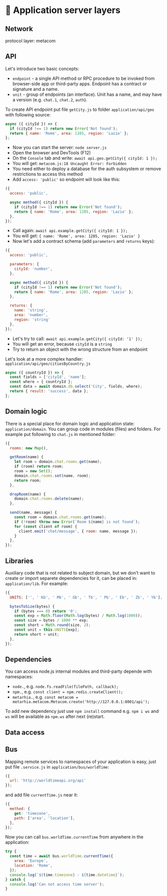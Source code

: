 # 🥞 Application server layers

## Network

protocol layer: metacom

## API

Let's introduce two basic concepts:
- `endpoint` - a single API method or RPC procedure to be invoked from browser-side app or third-party apps. Endpoint has a contract or signature and a name.
- `unit` - group of endpoints (an interface). Unit has a name, and may have a version (e.g. `chat.1`, `chat.2`, `auth`).

To create API endpoint put file `getCity.js` to folder `application/api/geo` with following source:

```js
async ({ cityId }) => {
  if (cityId !== 1) return new Error('Not found');
  return { name: 'Rome', area: 1285, region: 'Lazio' };
};
```

- Now you can start the server: `node server.js`
- Open the browser and DevTools (F12)
- On the `Console` tab and write: `await api.geo.getCity({ cityId: 1 });`
- You will get: `metacom.js:18 Uncaught Error: Forbidden`
- You need either to deploy a database for the auth subsystem or remove restrictions to access this method
- Add `access: 'public'` so endpoint will look like this:

```js
({
  access: 'public',

  async method({ cityId }) {
    if (cityId !== 1) return new Error('Not found');
    return { name: 'Rome', area: 1285, region: 'Lazio' };
  },
});
```

- Call again: `await api.example.getCity({ cityId: 1 });`
- You will get: `{ name: 'Rome', area: 1285, region: 'Lazio' }`
- Now let's add a contract schema (add `parameters` and `returns` keys):

```js
({
  access: 'public',

  parameters: {
    cityId: 'number',
  },

  async method({ cityId }) {
    if (cityId !== 1) return new Error('Not found');
    return { name: 'Rome', area: 1285, region: 'Lazio' };
  },

  returns: {
    name: 'string',
    area: 'number',
    region: 'string'
  },
});
```

- Let's try to call: `await api.example.getCity({ cityId: '1' });`
- You will get an error, because `cityId` is a `string`
- Try to return an object with the wrong structure from an endpoint

Let's look at a more complex handler: `application/api/geo/citiesByCountry.js`

```js
async ({ countryId }) => {
  const fields = ['cityId', 'name'];
  const where = { countryId };
  const data = await domain.db.select('City', fields, where);
  return { result: 'success', data };
};
```

## Domain logic

There is a special place for domain logic and application state: `application/domain`. You can group code in modules (files) and folders. For example put following to `chat.js` in mentioned folder:

```js
({
  rooms: new Map(),

  getRoom(name) {
    let room = domain.chat.rooms.get(name);
    if (room) return room;
    room = new Set();
    domain.chat.rooms.set(name, room);
    return room;
  },

  dropRoom(name) {
    domain.chat.rooms.delete(name);
  },

  send(name, message) {
    const room = domain.chat.rooms.get(name);
    if (!room) throw new Error(`Room ${name} is not found`);
    for (const client of room) {
      client.emit('chat/message', { room: name, message });
    }
  },
});
```

## Libraries

Auxiliary code that is not related to subject domain, but we don't want to create or import separete dependencies for it, can be placed in: `application/lib`. For example:

```js
({
  UNITS: ['', ' Kb', ' Mb', ' Gb', ' Tb', ' Pb', ' Eb', ' Zb', ' Yb'],

  bytesToSize(bytes) {
    if (bytes === 0) return '0';
    const exp = Math.floor(Math.log(bytes) / Math.log(1000));
    const size = bytes / 1000 ** exp;
    const short = Math.round(size, 2);
    const unit = this.UNITS[exp];
    return short + unit;
  },
});
```

## Dependencies

You can access node.js internal modules and third-party depende with namespaces:
- `node.`, e.g. `node.fs.readFile(filePath, callback);`
- `npm.`, e.g. `const client = npm.redis.createClient();`
- `metarhia.`, e.g. `const metacom = metarhia.metacom.Metacom.create('http://127.0.0.1:8001/api');`

To add new dependency just use `npm install` command e.g. `npm i ws` and `ws` will be available as `npm.ws` after next (re)start.

## Data access

## Bus

Mapping remote services to namespaces of your application is easy, just put file `.service.js` in `application/bus/worldTime`:

```js
({
  url: 'http://worldtimeapi.org/api'
});
```

and add file `currentTime.js` near it:

```js
({
  method: {
    get: 'timezone',
    path: ['area', 'location'],
  },
});
```

Now you can call `bus.worldTime.currentTime` from anywhere in the application:

```js
try {
  const time = await bus.worldTime.currentTime({
    area: 'Europe',
    location: 'Rome',
  });
  console.log(`${time.timezone} - ${time.datetime}`);
} catch {
  console.log('Can not access time server');
}
```
